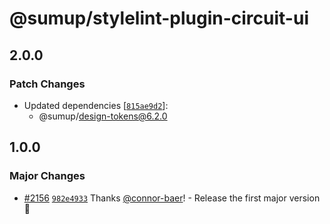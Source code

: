 # @sumup/stylelint-plugin-circuit-ui

## 2.0.0

### Patch Changes

- Updated dependencies [[`815ae9d2`](https://github.com/sumup-oss/circuit-ui/commit/815ae9d2bec6b0feb74d5df50a0ba5304ac033fa)]:
  - @sumup/design-tokens@6.2.0

## 1.0.0

### Major Changes

- [#2156](https://github.com/sumup-oss/circuit-ui/pull/2156) [`982e4933`](https://github.com/sumup-oss/circuit-ui/commit/982e493339040b656068e9d1f174fb47b1675af0) Thanks [@connor-baer](https://github.com/connor-baer)! - Release the first major version 🚀
